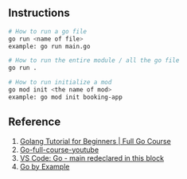 ## Instructions
```bash
# How to run a go file
go run <name of file>
example: go run main.go

# How to run the entire module / all the go file
go run .

# How to run initialize a mod
go mod init <the name of mod>
example: go mod init booking-app
```

## Reference
1. [Golang Tutorial for Beginners | Full Go Course](https://www.youtube.com/watch?v=yyUHQIec83I)
2. [Go-full-course-youtube](https://gitlab.com/nanuchi/go-full-course-youtube/-/tree/master/chapters?ref_type=heads)
3. [VS Code: Go - main redeclared in this block](https://stackoverflow.com/questions/66970531/vs-code-go-main-redeclared-in-this-block)
4. [Go by Example](https://gobyexample.com/)